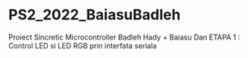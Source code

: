 # PS2_2022_BaiasuBadleh
Proiect Sincretic Microcontroller
Badleh Hady + Baiasu Dan
ETAPA 1 : Control LED si LED RGB prin interfata seriala
